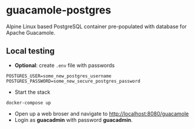 # guacamole-postgres

Alpine Linux based PostgreSQL container pre-populated with database for Apache Guacamole.



## Local testing


* **Optional**: create `.env` file with passwords

```
POSTGRES_USER=some_new_postgres_username
POSTGRES_PASSWORD=some_new_secure_postgres_password
```

* Start the stack

```
docker-compose up
```

*  Open up a web broser and navigate to [http://localhost:8080/guacamole](http://localhost:8080/guacamole)
* Login as **guacadmin** with password **guacadmin**.

